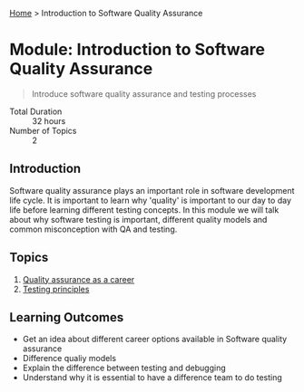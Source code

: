 [Home](../README.md) > Introduction to Software Quality Assurance

# Module: Introduction to Software Quality Assurance

> Introduce software quality assurance and testing processes 

<dl>
<dt>Total Duration</dt>
<dd>32 hours</dd>
<dt>Number of Topics</dt>
<dd>2</dd>
</dl>

## Introduction

Software quality assurance plays an important role in software development life cycle. It is important to learn why 'quality' is important to our day to day life before learning different testing concepts. In this module we will talk about why software testing is important, different quality models and common misconception with QA and testing.

## Topics

1. [Quality assurance as a career](./01-Career-as.md)
2. [Testing principles](./02-Testing-principles.md)


## Learning Outcomes

- Get an idea about different career options available in Software quality assurance 
- Difference qualiy models
- Explain the difference between testing and debugging
- Understand why it is essential to have a difference team to do testing
